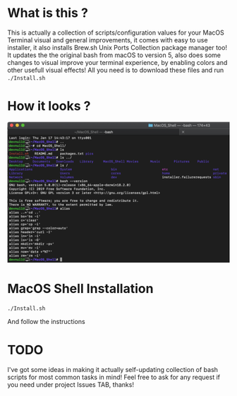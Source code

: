 # What is this ?

This is actually a collection of scripts/configuration values for your MacOS Terminal visual and general improvements, it comes with easy to use installer, it also installs Brew.sh Unix Ports Collection package manager too!
It updates the the original bash from macOS to version 5, also does some changes to visual improve your terminal experience, by enabling colors and other usefull visual effects!
All you need is to download these files and run ```./Install.sh```

# How it looks ?

![test](/pics/bash_some_features.png)


# MacOS Shell Installation

```
./Install.sh
```
And follow the instructions

# TODO

I've got some ideas in making it actually self-updating collection of bash scripts for most common tasks in mind! Feel free to ask for any request if you need under project Issues TAB, thanks!
